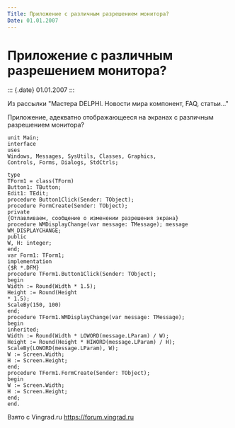 ```yaml
---
Title: Приложение с различным разрешением монитора?
Date: 01.01.2007
---
```



Приложение с различным разрешением монитора?
============================================

::: {.date}
01.01.2007
:::

Из рассылки \"Мастера DELPHI. Новости мира компонент, FAQ, статьи...\"

Приложение, адекватно отображающееся на экранах с различным разрешением
монитора?

    unit Main;
    interface
    uses
    Windows, Messages, SysUtils, Classes, Graphics,
    Controls, Forms, Dialogs, StdCtrls;
     
    type
    TForm1 = class(TForm)
    Button1: TButton;
    Edit1: TEdit;
    procedure Button1Click(Sender: TObject);
    procedure FormCreate(Sender: TObject);
    private
    {Отлавливаем, сообщение о изменении разрешения экрана}
    procedure WMDisplayChange(var message: TMessage); message WM_DISPLAYCHANGE;
    public
    W, H: integer;
    end;
    var Form1: TForm1;
    implementation
    {$R *.DFM}
    procedure TForm1.Button1Click(Sender: TObject);
    begin
    Width := Round(Width * 1.5);
    Height := Round(Height
    * 1.5);
    ScaleBy(150, 100)
    end;
    procedure TForm1.WMDisplayChange(var message: TMessage);
    begin
    inherited;
    Width := Round(Width * LOWORD(message.LParam) / W);
    Height := Round(Height * HIWORD(message.LParam) / H);
    ScaleBy(LOWORD(message.LParam), W);
    W := Screen.Width;
    H := Screen.Height;
    end;
    procedure TForm1.FormCreate(Sender: TObject);
    begin
    W := Screen.Width;
    H := Screen.Height;
    end;
    end.

Взято с Vingrad.ru <https://forum.vingrad.ru>
